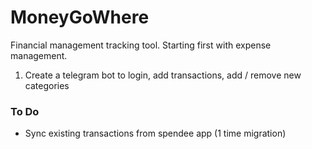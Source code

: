 # MoneyGoWhere
Financial management tracking tool. Starting first with expense management.

1. Create a telegram bot to login, add transactions, add / remove new categories

### To Do
- Sync existing transactions from spendee app (1 time migration)
